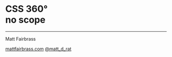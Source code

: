 # CSS 360°<br/>no scope
<hr />
Matt Fairbrass

[mattfairbrass.com](mattfairbrass.com) [@matt_d_rat](https://twitter.com/matt_d_rat)